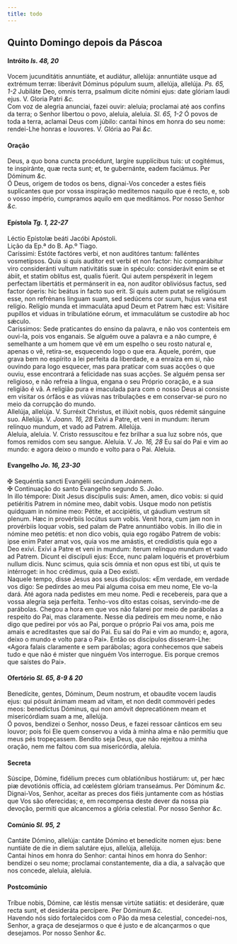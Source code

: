 ```yaml
---
title: todo
---
```

<h2 class="text-center">Quinto Domingo depois da Páscoa</h2>

<h4 class="text-center">Intróito <em>Is. 48, 20</em></h4>
<div class="container-fluid">
<div class="row">
<div class="dropcap text-justify">
Vocem jucunditátis annuntiáte, et audiátur, allelúja: annuntiáte usque ad extrémum terræ: liberávit Dóminus pópulum suum, allelúja, allelúja. <em>Ps. 65, 1-2</em> Jubiláte Deo, omnis terra, psalmum dícite nómini ejus: date glóriam laudi ejus.
V. Gloria Patri <em>&c.</em>
</div>
<div class="dropcap text-justify">
Com voz de alegria anunciai, fazei ouvir: aleluia; proclamai até aos confins da terra; o Senhor libertou o povo, aleluia, aleluia. <em>Sl. 65, 1-2</em> Ó povos de toda a terra, aclamai Deus com júbilo: cantai hinos em honra do seu nome: rendei-Lhe honras e louvores.
V. Glória ao Pai <em>&c.</em>
</div>
</div>
</div>

<h4 class="text-center">Oração</h4>
<div class="container-fluid">
<div class="row">
<div class="dropcap text-justify">
Deus, a quo bona cuncta procédunt, largíre supplícibus tuis: ut cogitémus, te inspiránte, quæ recta sunt; et, te gubernánte, eadem faciámus. Per Dóminum <em>&c.</em>
</div>
<div class="dropcap text-justify">
Ó Deus, origem de todos os bens, dignai-Vos conceder a estes fiéis suplicantes que por vossa inspiração meditemos naquilo que é recto, e, sob o vosso império, cumpramos aquilo em que meditámos. Por nosso Senhor <em>&c.</em>
</div>
</div>
</div>

<h4 class="text-center">Epístola <em>Tg. 1, 22-27</em></h4>
<div class="container-fluid">
<div class="row">
<div class="text-justify">
Léctio Epístolæ beáti Jacóbi Apóstoli.
</div>
<div class="text-justify">
Lição da Ep.ª do B. Ap.º Tiago.
</div>
<div class="dropcap text-justify">
Caríssimi: Estóte factóres verbi, et non auditóres tantum: falléntes vosmetípsos. Quia si quis audítor est verbi et non factor: hic comparábitur viro consideránti vultum nativitátis suæ in spéculo: considerávit enim se et ábiit, et statim oblítus est, qualis fúerit. Qui autem perspéxerit in legem perfectam libertátis et permánserit in ea, non audítor obliviósus factus, sed factor óperis: hic beátus in facto suo erit. Si quis autem putat se religiósum esse, non refrénans linguam suam, sed sedúcens cor suum, hujus vana est relígio. Relígio munda et immaculáta apud Deum et Patrem hæc est: Visitáre pupíllos et viduas in tribulatióne eórum, et immaculátum se custodíre ab hoc sǽculo.
</div>
<div class="dropcap text-justify">
Caríssimos: Sede praticantes do ensino da palavra, e não vos contenteis em ouvi-la, pois vos enganais. Se alguém ouve a palavra e a não cumpre, é semelhante a um homem que vê em um espelho o seu rosto natural e, apenas o vê, retira-se, esquecendo logo o que era. Aquele, porém, que grava bem no espírito a lei perfeita da liberdade, e a enraíza em si, não ouvindo para logo esquecer, mas para praticar com suas acções o que ouviu, esse encontrará a felicidade nas suas acções. Se alguém pensa ser religioso, e não refreia a língua, engana o seu Próprio coração, e a sua religião é vã. A religião pura e imaculada para com o nosso Deus ai consiste em visitar os órfãos e as viúvas nas tribulações e em conservar-se puro no meio da corrupção do mundo.
</div>
</div>
</div>

<div class="container-fluid">
<div class="row">
<div class="text-justify">
Allelúja, allelúja. V. Surréxit Christus, et illúxit nobis, quos rédemit sánguine suo. Allelúja. V. <em>Joann. 16, 28</em> Exívi a Patre, et veni in mundum: íterum relínquo mundum, et vado ad Patrem. Allelúja.
</div>
<div class="text-justify">
Aleluia, aleluia. V. Cristo ressuscitou e fez brilhar a sua luz sobre nós, que fomos remidos com seu sangue. Aleluia. V. <em>Jo. 16, 28</em> Eu saí do Pai e vim ao mundo: e agora deixo o mundo e volto para o Pai. Aleluia.
</div>
</div>
</div>

<h4 class="text-center">Evangelho <em>Jo. 16, 23-30</em></h4>
<div class="container-fluid">
<div class="row">
<div class="text-justify">
<span class="text-danger">&#10016;</span> Sequéntia sancti Evangélii secúndum Joánnem.
</div>
<div class="text-justify">
<span class="text-danger">&#10016;</span> Continuação do santo Evangelho segundo S. João.
</div>
<div class="dropcap text-justify">
In illo témpore: Dixit Jesus discípulis suis: Amen, amen, dico vobis: si quid petiéritis Patrem in nómine meo, dabit vobis. Usque modo non petístis quidquam in nómine meo: Pétite, et accipiétis, ut gáudium vestrum sit plenum. Hæc in provérbiis locútus sum vobis. Venit hora, cum jam non in provérbiis loquar vobis, sed palam de Patre annuntiábo vobis. In illo die in nómine meo petétis: et non dico vobis, quia ego rogábo Patrem de vobis: ipse enim Pater amat vos, quia vos me amástis, et credidístis quia ego a Deo exívi. Exívi a Patre et veni in mundum: íterum relínquo mundum et vado ad Patrem. Dicunt ei discípuli ejus: Ecce, nunc palam loquéris et provérbium nullum dicis. Nunc scimus, quia scis ómnia et non opus est tibi, ut quis te intérroget: in hoc crédimus, quia a Deo exísti.
</div>
<div class="dropcap text-justify">
Naquele tempo, disse Jesus aos seus discípulos: «Em verdade, em verdade vos digo: Se pedirdes ao meu Pai alguma coisa em meu nome, Ele vo-la dará. Até agora nada pedistes em meu nome. Pedi e recebereis, para que a vossa alegria seja perfeita. Tenho-vos dito estas coisas, servindo-me de parábolas. Chegou a hora em que vos não falarei por meio de parábolas a respeito do Pai, mas claramente. Nesse dia pedireis em meu nome, e não digo que pedirei por vós ao Pai, porque o próprio Pai vos ama, pois me amais e acreditastes que saí do Pai. Eu saí do Pai e vim ao mundo; e, agora, deixo o mundo e volto para o Pai». Então os discípulos disseram-Lhe: «Agora falais claramente e sem parábolas; agora conhecemos que sabeis tudo e que não é mister que ninguém Vos interrogue. Eis porque cremos que saístes do Pai».
</div>
</div>
</div>

<h4 class="text-center">Ofertório <em>Sl. 65, 8-9 & 20</em></h4>
<div class="container-fluid">
<div class="row">
<div class="dropcap text-justify">
Benedícite, gentes, Dóminum, Deum nostrum, et obaudíte vocem laudis ejus: qui pósuit ánimam meam ad vitam, et non dedit commovéri pedes meos: benedíctus Dóminus, qui non amóvit deprecatiónem meam et misericórdiam suam a me, allelúja.
</div>
<div class="dropcap text-justify">
Ó povos, bendizei o Senhor, nosso Deus, e fazei ressoar cânticos em seu louvor; pois foi Ele quem conservou a vida à minha alma e não permitiu que meus pés tropeçassem. Bendito seja Deus, que não rejeitou a minha oração, nem me faltou com sua misericórdia, aleluia.
</div>
</div>
</div>

<h4 class="text-center">Secreta</h4>
<div class="container-fluid">
<div class="row">
<div class="dropcap text-justify">
Súscipe, Dómine, fidélium preces cum oblatiónibus hostiárum: ut, per hæc piæ devotiónis offícia, ad cœléstem glóriam transeámus. Per Dóminum <em>&c.</em>
</div>
<div class="dropcap text-justify">
Dignai-Vos, Senhor, aceitar as preces dos fiéis juntamente com as hóstias que Vos são oferecidas; e, em recompensa deste dever da nossa pia devoção, permiti que alcancemos a glória celestial. Por nosso Senhor <em>&c.</em>
</div>
</div>
</div>

<h4 class="text-center">Comúnio <em>Sl. 95, 2</em></h4>
<div class="container-fluid">
<div class="row">
<div class="dropcap text-justify">
Cantáte Dómino, allelúja: cantáte Dómino et benedícite nomen ejus: bene nuntiáte de die in diem salutáre ejus, allelúja, allelúja.
</div>
<div class="dropcap text-justify">
Cantai hinos em honra do Senhor: cantai hinos em honra do Senhor: bendizei o seu nome; proclamai constantemente, dia a dia, a salvação que nos concede, aleluia, aleluia.
</div>
</div>
</div>

<h4 class="text-center">Postcomúnio</h4>
<div class="container-fluid">
<div class="row">
<div class="dropcap text-justify">
Tríbue nobis, Dómine, cæ léstis mensæ virtúte satiátis: et desideráre, quæ recta sunt, et desideráta percípere. Per Dóminum <em>&c.</em>
</div>
<div class="dropcap text-justify">
Havendo nós sido fortalecidos com o Pão da mesa celestial, concedei-nos, Senhor, a graça de desejarmos o que é justo e de alcançarmos o que desejamos. Por nosso Senhor <em>&c.</em>
</div>
</div>
</div>